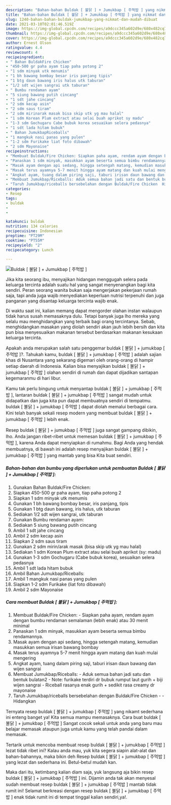 ```yaml
---
description: "Bahan-bahan Buldak [ 불닭 ] + Jumukbap [ 주먹밥 ] yang nikmat dan Mudah Dibuat"
title: "Bahan-bahan Buldak [ 불닭 ] + Jumukbap [ 주먹밥 ] yang nikmat dan Mudah Dibuat"
slug: 1240-bahan-bahan-buldak-jumukbap-yang-nikmat-dan-mudah-dibuat
date: 2021-03-10T02:01:46.519Z
image: https://img-global.cpcdn.com/recipes/a9dccc345a602d9e/680x482cq70/buldak-불닭-jumukbap-주먹밥-foto-resep-utama.jpg
thumbnail: https://img-global.cpcdn.com/recipes/a9dccc345a602d9e/680x482cq70/buldak-불닭-jumukbap-주먹밥-foto-resep-utama.jpg
cover: https://img-global.cpcdn.com/recipes/a9dccc345a602d9e/680x482cq70/buldak-불닭-jumukbap-주먹밥-foto-resep-utama.jpg
author: Ernest Olson
ratingvalue: 4.4
reviewcount: 4
recipeingredient:
- " Bahan BuldakFire Chicken"
- "450-500 gr paha ayam tiap paha potong 2"
- "1 sdm minyak utk menumis"
- "1 bh bawang bombay besar iris panjang tipis"
- "1 btg daun bawang iris halus utk taburan"
- "1/2 sdt wijen sangrai utk taburan"
- " Bumbu rendaman ayam"
- "5 siung bawang putih cincang"
- "1 sdt jahe cincang"
- "2 sdm kecap asin"
- "2 sdm saus tiram"
- "2 sdm mirinarak masak bisa skip utk yg mau halal"
- "1 sdm Korean Plum extract atau selai buah aprikot sy madu"
- "1-3 sdm Gochugaru Cabe bubuk korea sesuaikan selera pedasnya"
- "1 sdt lada hitam bubuk"
- " Bahan JumukbapRiceballs"
- "1 mangkuk nasi panas yang pulen"
- "1-2 sdm Furikake liat foto dibawah"
- "2 sdm Mayonaise"
recipeinstructions:
- "Membuat Buldak/Fire Chicken: Siapkan paha ayam, rendam ayam dengan bumbu rendaman semalaman (lebih enak) atau 30 menit minimal"
- "Panaskan 1 sdm minyak, masukkan ayam beserta semua bimbu rendamannya."
- "Masak ayam dengan api sedang, hingga setengah matang, kemudian masukkan semua irisan bawang bombay"
- "Masak terus ayamnya 5-7 menit hingga ayam matang dan kuah mulai mengering"
- "Angkat ayam, tuang dalam piring saji, taburi irisan daun bawang dan wijen sangrai"
- "Membuat Jumukbap/Riceballs: Aduk semua bahan jadi satu dan bentuk bulatan2 Note: furikake terdiri dr bubuk rumput laut gurih + biji wijen sangrai Riceball rasanya enak gurih + sedikit rasa creamy dr mayonaise"
- "Taruh Jumukbap/riceballs bersebelahan dengan Buldak/Fire Chicken  Hidangkan"
categories:
- Resep
tags:
- buldak
- 
- 

katakunci: buldak   
nutrition: 134 calories
recipecuisine: Indonesian
preptime: "PT29M"
cooktime: "PT55M"
recipeyield: "2"
recipecategory: Lunch

---
```



![Buldak [ 불닭 ] + Jumukbap [ 주먹밥 ]](https://img-global.cpcdn.com/recipes/a9dccc345a602d9e/680x482cq70/buldak-불닭-jumukbap-주먹밥-foto-resep-utama.jpg)

Jika kita seorang ibu, menyajikan hidangan menggugah selera pada keluarga tercinta adalah suatu hal yang sangat menyenangkan bagi kita sendiri. Peran seorang  wanita bukan saja mengerjakan pekerjaan rumah saja, tapi anda juga wajib menyediakan keperluan nutrisi terpenuhi dan juga panganan yang disantap keluarga tercinta wajib enak.

Di waktu  saat ini, kalian memang dapat mengorder olahan instan walaupun tidak harus susah memasaknya dulu. Tetapi banyak juga lho mereka yang selalu mau menghidangkan yang terbaik bagi orang tercintanya. Sebab, menghidangkan masakan yang diolah sendiri akan jauh lebih bersih dan kita pun bisa menyesuaikan makanan tersebut berdasarkan makanan kesukaan keluarga tercinta. 



Apakah anda merupakan salah satu penggemar buldak [ 불닭 ] + jumukbap [ 주먹밥 ]?. Tahukah kamu, buldak [ 불닭 ] + jumukbap [ 주먹밥 ] adalah sajian khas di Nusantara yang sekarang digemari oleh orang-orang di hampir setiap daerah di Indonesia. Kalian bisa menyajikan buldak [ 불닭 ] + jumukbap [ 주먹밥 ] olahan sendiri di rumah dan dapat dijadikan santapan kegemaranmu di hari libur.

Kamu tak perlu bingung untuk menyantap buldak [ 불닭 ] + jumukbap [ 주먹밥 ], lantaran buldak [ 불닭 ] + jumukbap [ 주먹밥 ] sangat mudah untuk didapatkan dan juga kita pun dapat membuatnya sendiri di tempatmu. buldak [ 불닭 ] + jumukbap [ 주먹밥 ] dapat diolah memalui berbagai cara. Kini telah banyak sekali resep modern yang membuat buldak [ 불닭 ] + jumukbap [ 주먹밥 ] lebih enak.

Resep buldak [ 불닭 ] + jumukbap [ 주먹밥 ] juga sangat gampang dibikin, lho. Anda jangan ribet-ribet untuk memesan buldak [ 불닭 ] + jumukbap [ 주먹밥 ], karena Anda dapat menyiapkan di rumahmu. Bagi Anda yang hendak membuatnya, di bawah ini adalah resep menyajikan buldak [ 불닭 ] + jumukbap [ 주먹밥 ] yang mantab yang bisa Kita buat sendiri.

<!--inarticleads1-->

##### Bahan-bahan dan bumbu yang diperlukan untuk pembuatan Buldak [ 불닭 ] + Jumukbap [ 주먹밥 ]:

1. Gunakan  Bahan Buldak/Fire Chicken:
1. Siapkan 450-500 gr paha ayam, tiap paha potong 2
1. Siapkan 1 sdm minyak utk menumis
1. Gunakan 1 bh bawang bombay besar, iris panjang, tipis
1. Gunakan 1 btg daun bawang, iris halus, utk taburan
1. Sediakan 1/2 sdt wijen sangrai, utk taburan
1. Gunakan  Bumbu rendaman ayam:
1. Sediakan 5 siung bawang putih cincang
1. Ambil 1 sdt jahe cincang
1. Ambil 2 sdm kecap asin
1. Siapkan 2 sdm saus tiram
1. Gunakan 2 sdm mirin/arak masak (bisa skip utk yg mau halal)
1. Sediakan 1 sdm Korean Plum extract atau selai buah aprikot (sy: madu)
1. Gunakan 1-3 sdm Gochugaru (Cabe bubuk korea), sesuaikan selera pedasnya
1. Ambil 1 sdt lada hitam bubuk
1. Ambil  Bahan Jumukbap/Riceballs:
1. Ambil 1 mangkuk nasi panas yang pulen
1. Siapkan 1-2 sdm Furikake (liat foto dibawah)
1. Ambil 2 sdm Mayonaise




<!--inarticleads2-->

##### Cara membuat Buldak [ 불닭 ] + Jumukbap [ 주먹밥 ]:

1. Membuat Buldak/Fire Chicken: - Siapkan paha ayam, rendam ayam dengan bumbu rendaman semalaman (lebih enak) atau 30 menit minimal
1. Panaskan 1 sdm minyak, masukkan ayam beserta semua bimbu rendamannya.
1. Masak ayam dengan api sedang, hingga setengah matang, kemudian masukkan semua irisan bawang bombay
1. Masak terus ayamnya 5-7 menit hingga ayam matang dan kuah mulai mengering
1. Angkat ayam, tuang dalam piring saji, taburi irisan daun bawang dan wijen sangrai
1. Membuat Jumukbap/Riceballs: - Aduk semua bahan jadi satu dan bentuk bulatan2 - Note: furikake terdiri dr bubuk rumput laut gurih + biji wijen sangrai - Riceball rasanya enak gurih + sedikit rasa creamy dr mayonaise
1. Taruh Jumukbap/riceballs bersebelahan dengan Buldak/Fire Chicken -  - Hidangkan




Ternyata resep buldak [ 불닭 ] + jumukbap [ 주먹밥 ] yang nikamt sederhana ini enteng banget ya! Kita semua mampu memasaknya. Cara buat buldak [ 불닭 ] + jumukbap [ 주먹밥 ] Sangat cocok sekali untuk anda yang baru mau belajar memasak ataupun juga untuk kamu yang telah pandai dalam memasak.

Tertarik untuk mencoba membuat resep buldak [ 불닭 ] + jumukbap [ 주먹밥 ] lezat tidak ribet ini? Kalau anda mau, yuk kita segera siapin alat-alat dan bahan-bahannya, maka bikin deh Resep buldak [ 불닭 ] + jumukbap [ 주먹밥 ] yang lezat dan sederhana ini. Betul-betul mudah kan. 

Maka dari itu, ketimbang kalian diam saja, yuk langsung aja bikin resep buldak [ 불닭 ] + jumukbap [ 주먹밥 ] ini. Dijamin anda tak akan menyesal sudah membuat resep buldak [ 불닭 ] + jumukbap [ 주먹밥 ] mantab tidak rumit ini! Selamat berkreasi dengan resep buldak [ 불닭 ] + jumukbap [ 주먹밥 ] enak tidak rumit ini di tempat tinggal kalian sendiri,ya!.


